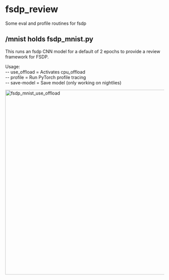 # fsdp_review
Some eval and profile routines for fsdp

## /mnist holds fsdp_mnist.py  
This runs an fsdp CNN model for a default of 2 epochs to provide a review framework for FSDP.

Usage:</br>
-- use_offload = Activates cpu_offload </br>
-- profile = Run PyTorch profile tracing </br>
-- save-model = Save model (only working on nightlies) </br>

<img width="585" alt="fsdp_mnist_use_offload" src="https://user-images.githubusercontent.com/46302957/159985372-dae03e6c-e527-4a89-8dbb-f7897b4bb672.png">

